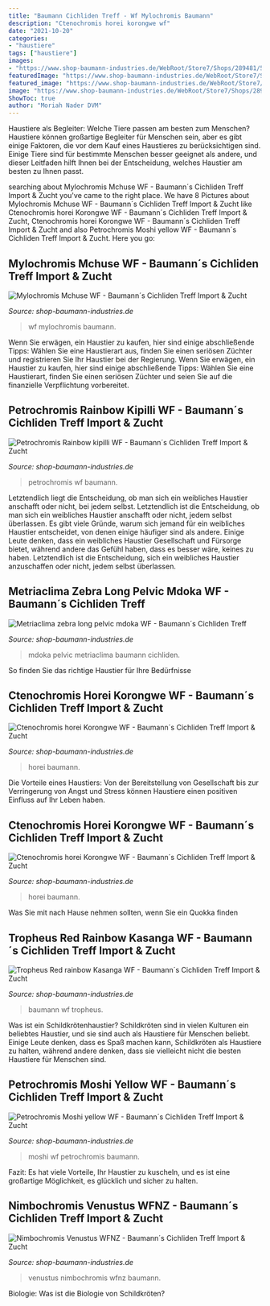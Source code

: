 ```yaml
---
title: "Baumann Cichliden Treff - Wf Mylochromis Baumann"
description: "Ctenochromis horei korongwe wf"
date: "2021-10-20"
categories:
- "haustiere"
tags: ["haustiere"]
images:
- "https://www.shop-baumann-industries.de/WebRoot/Store7/Shops/289481/5BD5/E1CE/5925/CF9F/56D6/0A0C/6D02/B6C8/2_Leerbild_m.PNG"
featuredImage: "https://www.shop-baumann-industries.de/WebRoot/Store7/Shops/289481/5C23/7C6D/F3A1/1EB7/CBD8/0A0C/6D00/6188/Nimochromis_venustus_NZ_Grupp_3_m.jpg"
featured_image: "https://www.shop-baumann-industries.de/WebRoot/Store7/Shops/289481/5BD5/AA26/C7AA/17E8/F2CF/0A0C/6D0A/D7BA/20190718_145238_m.jpg"
image: "https://www.shop-baumann-industries.de/WebRoot/Store7/Shops/289481/5C23/7C6D/F3A1/1EB7/CBD8/0A0C/6D00/6188/Nimochromis_venustus_NZ_Grupp_3_m.jpg"
ShowToc: true
author: "Moriah Nader DVM"
---
```



Haustiere als Begleiter: Welche Tiere passen am besten zum Menschen?
Haustiere können großartige Begleiter für Menschen sein, aber es gibt einige Faktoren, die vor dem Kauf eines Haustieres zu berücksichtigen sind. Einige Tiere sind für bestimmte Menschen besser geeignet als andere, und dieser Leitfaden hilft Ihnen bei der Entscheidung, welches Haustier am besten zu Ihnen passt.

	

		
searching about Mylochromis Mchuse WF - Baumann´s Cichliden Treff Import &amp; Zucht you've came to the right place. We have 8 Pictures about Mylochromis Mchuse WF - Baumann´s Cichliden Treff Import &amp; Zucht like Ctenochromis horei Korongwe WF - Baumann´s Cichliden Treff Import &amp; Zucht, Ctenochromis horei Korongwe WF - Baumann´s Cichliden Treff Import &amp; Zucht and also Petrochromis Moshi yellow WF - Baumann´s Cichliden Treff Import &amp; Zucht. Here you go:
		
    
## Mylochromis Mchuse WF - Baumann´s Cichliden Treff Import &amp; Zucht

<img loading=lazy src="https://www.shop-baumann-industries.de/WebRoot/Store7/Shops/289481/5C15/62D4/F2B2/3E18/FBFD/0A0C/6D0B/33A7/Myl_muchse_wf_3_m.JPG" onerror="this.onerror=null;this.src='https://tse2.mm.bing.net/th?id=OIP.AaxIqPp7OT5xP9xpn-ZhIwHaHT&amp;pid=15.1';" alt="Mylochromis Mchuse WF - Baumann´s Cichliden Treff Import &amp; Zucht">

_Source: shop-baumann-industries.de_

>wf mylochromis baumann. 

	

Wenn Sie erwägen, ein Haustier zu kaufen, hier sind einige abschließende Tipps: Wählen Sie eine Haustierart aus, finden Sie einen seriösen Züchter und registrieren Sie Ihr Haustier bei der Regierung.
Wenn Sie erwägen, ein Haustier zu kaufen, hier sind einige abschließende Tipps: Wählen Sie eine Haustierart, finden Sie einen seriösen Züchter und seien Sie auf die finanzielle Verpflichtung vorbereitet.

    
## Petrochromis Rainbow Kipilli WF - Baumann´s Cichliden Treff Import &amp; Zucht

<img loading=lazy src="https://www.shop-baumann-industries.de/WebRoot/Store7/Shops/289481/5BD5/AA26/C7AA/17E8/F2CF/0A0C/6D0A/D7BA/20190718_145238_m.jpg" onerror="this.onerror=null;this.src='https://tse3.mm.bing.net/th?id=OIP.QTmYMp0F9NCgI8zQyB0m2AHaFf&amp;pid=15.1';" alt="Petrochromis Rainbow kipilli WF - Baumann´s Cichliden Treff Import &amp; Zucht">

_Source: shop-baumann-industries.de_

>petrochromis wf baumann. 

	

Letztendlich liegt die Entscheidung, ob man sich ein weibliches Haustier anschafft oder nicht, bei jedem selbst.
Letztendlich ist die Entscheidung, ob man sich ein weibliches Haustier anschafft oder nicht, jedem selbst überlassen. Es gibt viele Gründe, warum sich jemand für ein weibliches Haustier entscheidet, von denen einige häufiger sind als andere. Einige Leute denken, dass ein weibliches Haustier Gesellschaft und Fürsorge bietet, während andere das Gefühl haben, dass es besser wäre, keines zu haben. Letztendlich ist die Entscheidung, sich ein weibliches Haustier anzuschaffen oder nicht, jedem selbst überlassen.

    
## Metriaclima Zebra Long Pelvic Mdoka WF - Baumann´s Cichliden Treff

<img loading=lazy src="https://www.shop-baumann-industries.de/WebRoot/Store7/Shops/289481/5D9D/C822/91A1/18A5/AE25/0A0C/6D12/8CF2/mdoka.jpg" onerror="this.onerror=null;this.src='https://tse2.mm.bing.net/th?id=OIP.R9HYAsA5T5DgdOOBiJLgzAHaE8&amp;pid=15.1';" alt="Metriaclima zebra long pelvic mdoka WF - Baumann´s Cichliden Treff">

_Source: shop-baumann-industries.de_

>mdoka pelvic metriaclima baumann cichliden. 

	

So finden Sie das richtige Haustier für Ihre Bedürfnisse

    
## Ctenochromis Horei Korongwe WF - Baumann´s Cichliden Treff Import &amp; Zucht

<img loading=lazy src="https://www.shop-baumann-industries.de/WebRoot/Store7/Shops/289481/5BD5/E1CE/5925/CF9F/56D6/0A0C/6D02/B6C8/2_Leerbild_m.PNG" onerror="this.onerror=null;this.src='https://tse4.mm.bing.net/th?id=OIP.xE7-XchOh83rTCjfYr-iuwHaET&amp;pid=15.1';" alt="Ctenochromis horei Korongwe WF - Baumann´s Cichliden Treff Import &amp; Zucht">

_Source: shop-baumann-industries.de_

>horei baumann. 

	

Die Vorteile eines Haustiers: Von der Bereitstellung von Gesellschaft bis zur Verringerung von Angst und Stress können Haustiere einen positiven Einfluss auf Ihr Leben haben.

    
## Ctenochromis Horei Korongwe WF - Baumann´s Cichliden Treff Import &amp; Zucht

<img loading=lazy src="https://www.shop-baumann-industries.de/WebRoot/Store7/Shops/289481/5BD5/E1CE/5925/CF9F/56D6/0A0C/6D02/B6C8/3_Becken_m.PNG" onerror="this.onerror=null;this.src='https://tse3.mm.bing.net/th?id=OIP.hBr1NKJ-9YG_n7f98jK6ewAAAA&amp;pid=15.1';" alt="Ctenochromis horei Korongwe WF - Baumann´s Cichliden Treff Import &amp; Zucht">

_Source: shop-baumann-industries.de_

>horei baumann. 

	

Was Sie mit nach Hause nehmen sollten, wenn Sie ein Quokka finden

    
## Tropheus Red Rainbow Kasanga WF - Baumann´s Cichliden Treff Import &amp; Zucht

<img loading=lazy src="https://www.shop-baumann-industries.de/WebRoot/Store7/Shops/289481/5BCB/4116/90C7/B96C/11EF/0A0C/6D0A/6BE5/Tropheus_red_rainbow_WF.jpg" onerror="this.onerror=null;this.src='https://tse4.mm.bing.net/th?id=OIP.bY7ZhkJ3C0aujQ0TTcEBfAHaDo&amp;pid=15.1';" alt="Tropheus Red rainbow Kasanga WF - Baumann´s Cichliden Treff Import &amp; Zucht">

_Source: shop-baumann-industries.de_

>baumann wf tropheus. 

	

Was ist ein Schildkrötenhaustier?
Schildkröten sind in vielen Kulturen ein beliebtes Haustier, und sie sind auch als Haustiere für Menschen beliebt. Einige Leute denken, dass es Spaß machen kann, Schildkröten als Haustiere zu halten, während andere denken, dass sie vielleicht nicht die besten Haustiere für Menschen sind.

    
## Petrochromis Moshi Yellow WF - Baumann´s Cichliden Treff Import &amp; Zucht

<img loading=lazy src="https://www.shop-baumann-industries.de/WebRoot/Store7/Shops/289481/5BD5/AEE9/CF3D/5248/2EE8/0A0C/6D07/C880/Petr_Moshi_WF_1_m.jpg" onerror="this.onerror=null;this.src='https://tse4.mm.bing.net/th?id=OIP.sA-stZvTeIG3INrvf0iM5gHaDw&amp;pid=15.1';" alt="Petrochromis Moshi yellow WF - Baumann´s Cichliden Treff Import &amp; Zucht">

_Source: shop-baumann-industries.de_

>moshi wf petrochromis baumann. 

	

Fazit: Es hat viele Vorteile, Ihr Haustier zu kuscheln, und es ist eine großartige Möglichkeit, es glücklich und sicher zu halten.

    
## Nimbochromis Venustus WFNZ - Baumann´s Cichliden Treff Import &amp; Zucht

<img loading=lazy src="https://www.shop-baumann-industries.de/WebRoot/Store7/Shops/289481/5C23/7C6D/F3A1/1EB7/CBD8/0A0C/6D00/6188/Nimochromis_venustus_NZ_Grupp_3_m.jpg" onerror="this.onerror=null;this.src='https://tse3.mm.bing.net/th?id=OIP.O6J6PdM4k06cuX-X9mt9wgHaEy&amp;pid=15.1';" alt="Nimbochromis Venustus WFNZ - Baumann´s Cichliden Treff Import &amp; Zucht">

_Source: shop-baumann-industries.de_

>venustus nimbochromis wfnz baumann. 

	

Biologie: Was ist die Biologie von Schildkröten?

